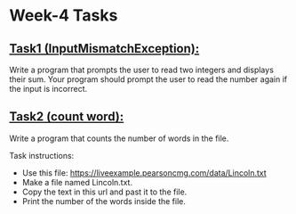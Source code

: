 # Week-4 Tasks

## [Task1 (InputMismatchException):](../exceptions/task1)

Write a program that prompts the user to read two integers and displays their sum. Your program should prompt the user
to read the number again if the input is incorrect.

## [Task2 (count word):](../exceptions/task2)

Write a program that counts the number of words in the file.

Task instructions:

- Use this file: https://liveexample.pearsoncmg.com/data/Lincoln.txt
- Make a file named Lincoln.txt.
- Copy the text in this url and past it to the file.
- Print the number of the words inside the file.
